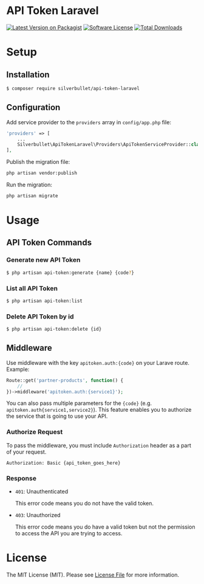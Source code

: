 # API Token Laravel

[![Latest Version on Packagist][ico-version]][link-packagist]
[![Software License][ico-license]](LICENSE)
[![Total Downloads][ico-downloads]][link-downloads]

# Setup

## Installation

``` bash
$ composer require silverbullet/api-token-laravel
```

## Configuration

Add service provider to the `providers` array in `config/app.php` file:
``` php
'providers' => [
    ...
    Silverbullet\ApiTokenLaravel\Providers\ApiTokenServiceProvider::class
],
```

Publish the migration file:
``` bash
php artisan vendor:publish
```

Run the migration:
``` bash
php artisan migrate
```

# Usage

## API Token Commands

### Generate new API Token
``` bash
$ php artisan api-token:generate {name} {code?}
```

### List all API Token
``` bash
$ php artisan api-token:list
```

### Delete API Token by id
``` bash
$ php artisan api-token:delete {id}
```

## Middleware
Use middleware with the key `apitoken.auth:{code}` on your Larave route. Example:
``` php
Route::get('partner-products', function() {
    //
})->middleware('apitoken.auth:{service1}');
```

You can also pass multiple parameters for the `{code}` (e.g. `apitoken.auth{service1,service2}`). This feature enables you to authorize the service that is going to use your API.

### Authorize Request
To pass the middleware, you must include `Authorization` header as a part of your request.
```
Authorization: Basic {api_token_goes_here}
```

### Response
- `401`: Unauthenticated 
    
    This error code means you do not have the valid token.

- `403`: Unauthorized

    This error code means you do have a valid token but not the permission to access the API you are trying to access.


# License

The MIT License (MIT). Please see [License File](LICENSE) for more information.

[ico-version]: https://img.shields.io/packagist/v/silverbullet/api-token-laravel.svg?style=flat-square
[ico-license]: https://img.shields.io/badge/license-MIT-brightgreen.svg?style=flat-square
[ico-downloads]: https://img.shields.io/packagist/dt/silverbullet/api-token-laravel.svg?style=flat-square

[link-packagist]: https://packagist.org/packages/silverbullet/api-token-laravel
[link-downloads]: https://packagist.org/packages/silverbullet/api-token-laravel